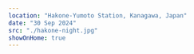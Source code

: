 ```yaml
---
location: "Hakone-Yumoto Station, Kanagawa, Japan"
date: "30 Sep 2024"
src: "./hakone-night.jpg"
showOnHome: true
---
```

